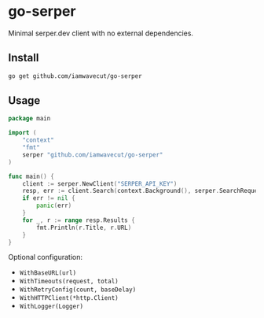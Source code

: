 # go-serper

Minimal serper.dev client with no external dependencies.

## Install

```bash
go get github.com/iamwavecut/go-serper
```

## Usage

```go
package main

import (
	"context"
	"fmt"
	serper "github.com/iamwavecut/go-serper"
)

func main() {
	client := serper.NewClient("SERPER_API_KEY")
	resp, err := client.Search(context.Background(), serper.SearchRequest{Query: "golang"})
	if err != nil {
		panic(err)
	}
	for _, r := range resp.Results {
		fmt.Println(r.Title, r.URL)
	}
}
```

Optional configuration:

- `WithBaseURL(url)`
- `WithTimeouts(request, total)`
- `WithRetryConfig(count, baseDelay)`
- `WithHTTPClient(*http.Client)`
- `WithLogger(Logger)`
